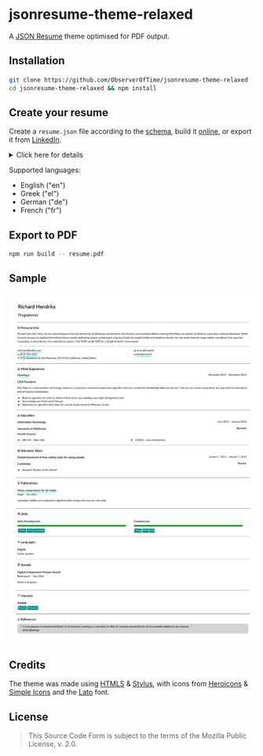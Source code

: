 # jsonresume-theme-relaxed

A [JSON Resume][] theme optimised for PDF output.

[JSON Resume]: https://jsonresume.org/

## Installation

```bash
git clone https://github.com/ObserverOfTime/jsonresume-theme-relaxed
cd jsonresume-theme-relaxed && npm install
```

## Create your resume

Create a `resume.json` file according to the [schema][],
build it [online][resume-builder], or export it from [LinkedIn][json-resume-exporter].

<details>

<summary>Click here for details</summary>

| Section | Field | Required | Line breaks (`\n`) | Notes |
|:---:|:---:|:---:|:---:|:---:|
| `basics` | `name` | **Yes** | No | Must be present. |
|  | `label` | No | No |  |
|  | `image` | No | No |  |
|  | `summary` | No | **Yes** |  |
| `basics.location` | `address` | No | No |  |
|  | `city` | No | No |  |
|  | `postalCode` | No | No |  |
|  | `region` | No | No |  |
|  | `countryCode` | **Yes** | No |  |
| `basics.profiles[]` | `url` | No | No |  |
|  | `network` | **Yes** | No |  |
|  | `username` | **Yes** | No |  |
| `work[]` | `website` | No | No |  |
|  | `company` | **Yes** | No |  |
|  | `location` |  |  | _Unsupported._ |
|  | `description` |  |  | _Unsupported._ |
|  | `position` | **Yes** | No |  |
|  | `summary` | No | **Yes** |  |
|  | `startDate` | No | No | `YYYY-MM` / `YYYY-MM-DD` |
|  | `endDate` | No | No | `YYYY-MM` / `YYYY-MM-DD`<br>Requires `startDate`. |
|  | `highlights[]` | No | No |  |
| `education[]` | `url` | No | No |  |
|  | `area` | **Yes** | No |  |
|  | `institution` | **Yes** | No |  |
|  | `studyType` | **Yes** | No |  |
|  | `startDate` | No | No | `YYYY-MM` / `YYYY-MM-DD` |
|  | `endDate` | No | No | `YYYY-MM` / `YYYY-MM-DD`<br>Requires `startDate`. |
|  | `score` | No | No |  |
|  | `courses[]` | No | No |  |
|  | `url` | No | No |  |
|  | `summary` | **Yes** | No | Should be the event name. |
|  | `organization` | **Yes** | No |  |
|  | `position` | **Yes** | No |  |
|  | `startDate` | No | No | `YYYY-MM-DD` |
|  | `endDate` | No | No | `YYYY-MM-DD`<br>Requires `startDate`. |
|  | `highlights[]` | No | No |  |
| `projects[]` | `url` | No | No |  |
|  | `name` | **Yes** | No |  |
|  | `type` |  |  | _Unsupported._ |
|  | `roles[]` | No | No |  |
|  | `entity` | No | No | Requires `roles[]`. |
|  | `description` | No | **Yes** |  |
|  | `startDate` | No | No | `YYYY-MM-DD` |
|  | `endDate` | No | No | `YYYY-MM-DD`<br>Requires `startDate`. |
|  | `highlights[]` | No | No |  |
|  | `keywords[]` | No | No |  |
| `publications[]` | `website` | No | No |  |
|  | `name` | **Yes** | No |  |
|  | `publisher` | **Yes** | No |  |
|  | `summary` | No | **Yes** |  |
|  | `releaseDate` | **Yes** | No | `YYYY-MM` / `YYYY-MM-DD` |
|  | `url` | No | No |  |
|  | `name` | **Yes** | No |  |
|  | `issuer` | **Yes** | No |  |
|  | `date` | **Yes** | No | `YYYY-MM` / `YYYY-MM-DD` |
| `skills[]` | `name` | **Yes** | No |  |
|  | `level` | **Yes** | No | "master" / "advanced" /<br>"intermediate" / "beginner" |
|  | `keywords[]` | No | No |  |
| `languages[]` | `language` | **Yes** | No |  |
|  | `fluency` | **Yes** | **Yes** |  |
| `awards[]` | `title` | **Yes** | No |  |
|  | `awarder` | **Yes** | No |  |
|  | `summary` | No | **Yes** |  |
|  | `date` | **No** | No | `YYYY-MM` / `YYYY-MM-DD` |
| `interests[]` | `name` | **Yes** | No |  |
|  | `keywords[]` | No | No |  |
| `references[]` | `name` | **Yes** | No |  |
|  | `reference` | **Yes** | **Yes** |  |
| `meta` | `canonical` | No | no |  |
|  | `lastModified` | No | No |  |
|  | `version` | No | No |  |
|  | `x-lang` | No | No | Language (default: "en").<br>_Non-standard._ |
|  | `x-size` | No | No | Font size (default: "10pt").<br>_Non-standard._ |

_All sections (except for `basics`) are optional._<br>
_Fields are only required if the section is present._

</details>

Supported languages:
  - English ("en")
  - Greek ("el")
  - German ("de")
  - French ("fr")

[schema]: https://jsonresume.org/schema/
[resume-builder]: https://resume-builder.js.org/en/build
[json-resume-exporter]: https://chrome.google.com/webstore/detail/json-resume-exporter/caobgmmcpklomkcckaenhjlokpmfbdec

## Export to PDF

```bash
npm run build -- resume.pdf
```

## Sample

![preview](.github/sample.jpeg)

## Credits

The theme was made using [HTMLS][] & [Stylus][],
with icons from [Heroicons][] & [Simple Icons][]
and the [Lato][] font.

[HTMLS]: https://github.com/Daiz/htmls
[Stylus]: https://stylus-lang.com/
[Heroicons]: https://heroicons.dev/
[Simple Icons]: https://simpleicons.org/
[Lato]: https://www.latofonts.com/

## License

> This Source Code Form is subject to the terms of the Mozilla Public License, v. 2.0.
